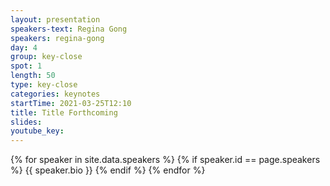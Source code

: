 ```yaml
---
layout: presentation
speakers-text: Regina Gong
speakers: regina-gong
day: 4
group: key-close
spot: 1
length: 50
type: key-close
categories: keynotes
startTime: 2021-03-25T12:10
title: Title Forthcoming
slides:
youtube_key:
---
```


<p>
{% for speaker in site.data.speakers %}
    {% if speaker.id == page.speakers %}
        {{ speaker.bio }}
    {% endif %}
{% endfor %}
</p>